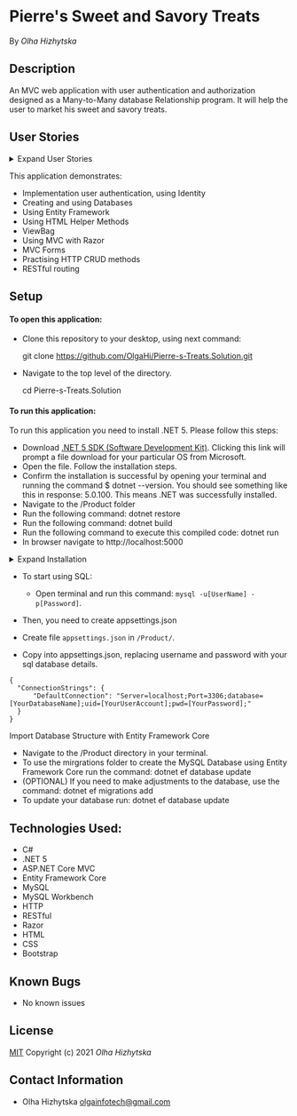 # **Pierre's Sweet and Savory Treats**
By _Olha Hizhytska_

## Description
An MVC web application with user authentication  and authorization designed as a Many-to-Many database Relationship program. It will help the user to market his sweet and savory treats.

## User Stories

<details>
    <summary>Expand User Stories</summary>

- The application should have user authentication. A user should be able to log in and log out. Only logged in users should have create, update and delete functionality. All users should be able to have read functionality.
- There should be a many-to-many relationship between Treats and Flavors. A treat can have many flavors (such as sweet, savory, spicy, or creamy) and a flavor can have many treats. For instance, the "sweet" flavor could include chocolate croissants, cheesecake, and so on.
- A user should be able to navigate to a splash page that lists all treats and flavors. Users should be able to click on an individual treat or flavor to see all the treats/flavors that belong to it.

</details>

This application demonstrates:

- Implementation user authentication, using Identity
- Creating and using Databases
- Using Entity Framework
- Using HTML Helper Methods
- ViewBag
- Using MVC with Razor
- MVC Forms
- Practising HTTP CRUD methods
- RESTful routing

## Setup

#### To open this application:

- Clone this repository to your desktop, using next command:

  git clone https://github.com/OlgaHi/Pierre-s-Treats.Solution.git

- Navigate to the top level of the directory.

  cd Pierre-s-Treats.Solution

#### To run this application:

To run this application you need to install .NET 5. 
Please follow this steps:
 - Download [.NET 5 SDK (Software Development Kit)](https://https://dotnet.microsoft.com/download/dotnet/thank-you/sdk-5.0.100-macos-x64-installer). Clicking this link will prompt a file download for your particular OS from Microsoft.
 - Open the file. Follow the installation steps.
 - Confirm the installation is successful by opening your terminal and running the command $ dotnet --version. You should see something like this in response: 5.0.100. This means .NET was successfully installed.
 - Navigate to the /Product folder
 - Run the following command: dotnet restore
 - Run the following command: dotnet build
 - Run the following command to execute this compiled code: dotnet run
 - In browser navigate to http://localhost:5000


<details>
  <summary>Expand Installation</summary>

#### <span style="color:#c4f4ef">Mac</span> 
1. Download the MySQL Community Server .dmg file from the [MySQL Community Server page](https://dev.mysql.com/downloads/file/?id=484914). Click the download icon. Use the "No thanks, just start my download link."
2. Follow along with the Installer until you reach the Configuration page. Once you've reached Configuration, select or set the following options (use default if not specified):
    * Use Legacy Password Encryption.
    * Set password to "epicodus".
    * Click Finish.
    * Open the terminal and enter the command echo 'export PATH="/usr/local/mysql/bin:$PATH"' >> ~/.bash_profile. This will save this path in .bash_profile, which is where our terminal is configured.
    * Type in source ~/.bash_profile (or restart the terminal) in order to actually verify that MySQL was installed.
3. Verify MySQL installation by opening terminal and entering the command mysql -uroot -pepicodus. You'll know it's working and connected if you gain access and see the MySQL command line. If it's not working, you'll likely get a -bash: mysql: command not found error.
4. You can exit the mysql program by entering exit.
5. Download the MySQL Workbench .dmg file from the [MySQL Workbench page](https://dev.mysql.com/downloads/file/?id=484391). Use the "No thanks, just start my download link".
6. Install MySQL Workbench to Applications folder.
7. Open MySQL Workbench and select the Local instance 3306 server. You will need to enter the password "epicodus". If it connects, you're all set.

#### <span style="color:#c4f4ef">Windows</span> 
1. Download the MySQL Web Installer from the [MySQL Downloads page](https://dev.mysql.com/downloads/file/?id=484919). Use the "No thanks, just start my download link".
2. Follow along with the installer:
    * Click "Yes" if prompted to update.
    * Accept license terms.
    * Choose Custom setup type.
    * When prompted to Select Products and Features, choose the following:
        * MySQL Server 8.0.19 (This will be under "MySQL Servers > MySQL Server > MySQL Server 8.0")
        * MySQL Workbench 8.0.19 (This will be under "Applications > MySQL Workbench > MySQL Workbench 8.0")
    * Select "Next", then "Execute". Wait for download and installation. (This can take a few minutes.)
    * Advance through Configuration as follows:
        * High Availability set to "Standalone".
        * "Defaults are OK" under Type and Networking.
        * Authentication Method set to Use Legacy Authentication Method.
        * Set password to "epicodus". 
        * Defaults are OK under Windows Service. Make sure that checkboxes are checked for the options "Configure MySQL Server as a Windows Service" and "Start the MySQL Server at System Startup". Under Run Windows Service as..., the "Standard System Account" should be selected.
    * Complete Installation process.
3. Add the MySQL environment variable to the System PATH. You must include MySQL in the System Environment Path Variable. This is its own multi-step process:
    * Open the Control Panel and visit System and "Security > System". Select "Change Settings" and a pop-up window will display. Select the tab "Advanced" and select the "Environment Variables" button.
    * Within the System Variables navigator window, select PATH..., click Edit..., and then New.
    * Add the exact location of your MySQL installation, and click OK. (This location is likely C:\Program Files\MySQL\MySQL Server 8.0\bin, but may differ depending on your specific installation.)
4. Verify installation by opening Windows PowerShell and entering the command mysql -uroot -pepicodus. You'll know it's working and connected if you gain access and see MySQL's command line. You can exit the mysql program by entering exit.
5. Open MySQL Workbench and select the Local instance 3306 server (it may have a different name). You will need to enter the password "epicodus". If it connects, you're all set.

</details>

- To start using SQL:
  - Open terminal and run this command: ```mysql -u[UserName] -p[Password]```.

- Then, you need to create appsettings.json
 -  Create file ```appsettings.json``` in ```/Product/```.
 -  Copy into appsettings.json, replacing username and password with your sql database details.
```
{
  "ConnectionStrings": {
      "DefaultConnection": "Server=localhost;Port=3306;database=[YourDatabaseName];uid=[YourUserAccount];pwd=[YourPassword];"
  }
}
```

Import Database Structure with Entity Framework Core

 - Navigate to the /Product directory in your terminal.
 - To use the mirgrations folder to create the MySQL Database using Entity Framework Core run the command: dotnet ef database update 
 - (OPTIONAL) If you need to make adjustments to the database, use the command: dotnet ef migrations add <NameOfNewMigration> 
 - To update your database run: dotnet ef database update

## Technologies Used:

* C#
* .NET 5
* ASP.NET Core MVC
* Entity Framework Core
* MySQL
* MySQL Workbench
* HTTP
* RESTful
* Razor
* HTML
* CSS
* Bootstrap

## Known Bugs

- No known issues

## License

[MIT](https://en.wikipedia.org/wiki/MIT_License)
Copyright (c) 2021 _Olha Hizhytska_

## Contact Information

- Olha Hizhytska olgainfotech@gmail.com
